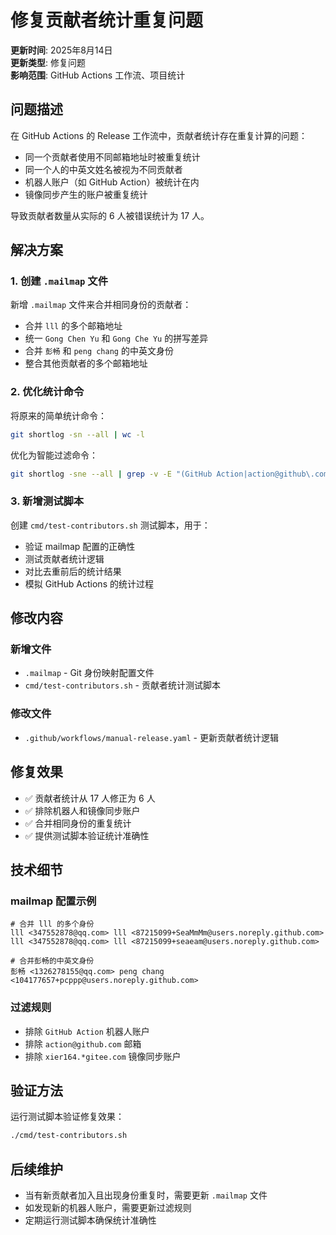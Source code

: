 # 修复贡献者统计重复问题

**更新时间**: 2025年8月14日  
**更新类型**: 修复问题  
**影响范围**: GitHub Actions 工作流、项目统计

## 问题描述

在 GitHub Actions 的 Release 工作流中，贡献者统计存在重复计算的问题：

- 同一个贡献者使用不同邮箱地址时被重复统计
- 同一个人的中英文姓名被视为不同贡献者
- 机器人账户（如 GitHub Action）被统计在内
- 镜像同步产生的账户被重复统计

导致贡献者数量从实际的 6 人被错误统计为 17 人。

## 解决方案

### 1. 创建 `.mailmap` 文件

新增 `.mailmap` 文件来合并相同身份的贡献者：

- 合并 `lll` 的多个邮箱地址
- 统一 `Gong Chen Yu` 和 `Gong Che Yu` 的拼写差异
- 合并 `彭畅` 和 `peng chang` 的中英文身份
- 整合其他贡献者的多个邮箱地址

### 2. 优化统计命令

将原来的简单统计命令：

```bash
git shortlog -sn --all | wc -l
```

优化为智能过滤命令：

```bash
git shortlog -sne --all | grep -v -E "(GitHub Action|action@github\.com|xier164.*gitee\.com)" | wc -l
```

### 3. 新增测试脚本

创建 `cmd/test-contributors.sh` 测试脚本，用于：

- 验证 mailmap 配置的正确性
- 测试贡献者统计逻辑
- 对比去重前后的统计结果
- 模拟 GitHub Actions 的统计过程

## 修改内容

### 新增文件

- `.mailmap` - Git 身份映射配置文件
- `cmd/test-contributors.sh` - 贡献者统计测试脚本

### 修改文件

- `.github/workflows/manual-release.yaml` - 更新贡献者统计逻辑

## 修复效果

- ✅ 贡献者统计从 17 人修正为 6 人
- ✅ 排除机器人和镜像同步账户
- ✅ 合并相同身份的重复统计
- ✅ 提供测试脚本验证统计准确性

## 技术细节

### mailmap 配置示例

```
# 合并 lll 的多个身份
lll <347552878@qq.com> lll <87215099+SeaMmMm@users.noreply.github.com>
lll <347552878@qq.com> lll <87215099+seaeam@users.noreply.github.com>

# 合并彭畅的中英文身份
彭畅 <1326278155@qq.com> peng chang <104177657+pcppp@users.noreply.github.com>
```

### 过滤规则

- 排除 `GitHub Action` 机器人账户
- 排除 `action@github.com` 邮箱
- 排除 `xier164.*gitee.com` 镜像同步账户

## 验证方法

运行测试脚本验证修复效果：

```bash
./cmd/test-contributors.sh
```

## 后续维护

- 当有新贡献者加入且出现身份重复时，需要更新 `.mailmap` 文件
- 如发现新的机器人账户，需要更新过滤规则
- 定期运行测试脚本确保统计准确性
